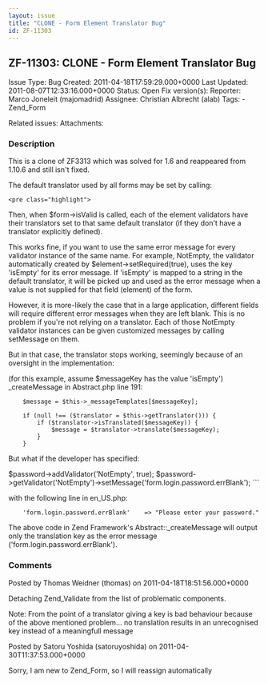 ```yaml
---
layout: issue
title: "CLONE - Form Element Translator Bug"
id: ZF-11303
---
```


ZF-11303: CLONE - Form Element Translator Bug
---------------------------------------------

 Issue Type: Bug Created: 2011-04-18T17:59:29.000+0000 Last Updated: 2011-08-07T12:33:16.000+0000 Status: Open Fix version(s): 
 Reporter:  Marco Joneleit (majomadrid)  Assignee:  Christian Albrecht (alab)  Tags: - Zend\_Form
 
 Related issues: 
 Attachments: 
### Description

This is a clone of ZF3313 which was solved for 1.6 and reappeared from 1.10.6 and still isn't fixed.

The default translator used by all forms may be set by calling:

 
    <pre class="highlight">


Then, when $form->isValid is called, each of the element validators have their translators set to that same default translator (if they don't have a translator explicitly defined).

This works fine, if you want to use the same error message for every validator instance of the same name. For example, NotEmpty, the validator automatically created by $element->setRequired(true), uses the key 'isEmpty' for its error message. If 'isEmpty' is mapped to a string in the default translator, it will be picked up and used as the error message when a value is not supplied for that field (element) of the form.

However, it is more-likely the case that in a large application, different fields will require different error messages when they are left blank. This is no problem if you're not relying on a translator. Each of those NotEmpty validator instances can be given customized messages by calling setMessage on them.

But in that case, the translator stops working, seemingly because of an oversight in the implementation:

(for this example, assume $messageKey has the value 'isEmpty') \_createMessage in Abstract.php line 191:

 
        $message = $this->_messageTemplates[$messageKey];
    
        if (null !== ($translator = $this->getTranslator())) {
            if ($translator->isTranslated($messageKey)) {
                $message = $translator->translate($messageKey);
            }
        }


But what if the developer has specified:

 $password->addValidator('NotEmpty', true); $password->getValidator('NotEmpty')->setMessage('form.login.password.errBlank'); ```

with the following line in en\_US.php:

 
        'form.login.password.errBlank'    => "Please enter your password."


The above code in Zend Framework's Abstract::\_createMessage will output only the translation key as the error message ('form.login.password.errBlank').

 

 

### Comments

Posted by Thomas Weidner (thomas) on 2011-04-18T18:51:56.000+0000

Detaching Zend\_Validate from the list of problematic components.

Note: From the point of a translator giving a key is bad behaviour because of the above mentioned problem... no translation results in an unrecognised key instead of a meaningfull message

 

 

Posted by Satoru Yoshida (satoruyoshida) on 2011-04-30T11:37:53.000+0000

Sorry, I am new to Zend\_Form, so I will reassign automatically

 

 